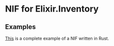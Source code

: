 # NIF for Elixir.Inventory

## Examples

[This](https://github.com/boyzwj/inventory) is a complete example of a NIF written in Rust.

